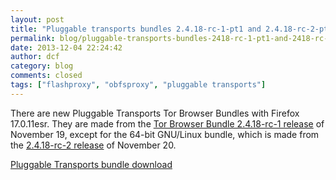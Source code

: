 ```yaml
---
layout: post
title: "Pluggable transports bundles 2.4.18-rc-1-pt1 and 2.4.18-rc-2-pt1 with Firefox 17.0.11esr"
permalink: blog/pluggable-transports-bundles-2418-rc-1-pt1-and-2418-rc-2-pt1-firefox-17011esr
date: 2013-12-04 22:24:42
author: dcf
category: blog
comments: closed
tags: ["flashproxy", "obfsproxy", "pluggable transports"]
---
```


There are new Pluggable Transports Tor Browser Bundles with Firefox 17.0.11esr. They are made from the [Tor Browser Bundle 2.4.18-rc-1 release](https://blog.torproject.org/blog/new-tor-browser-bundles-firefox-17011esr-and-tor-02418-rc) of November 19, except for the 64-bit GNU/Linux bundle, which is made from the [2.4.18-rc-2 release](https://blog.torproject.org/blog/64-bit-gnulinux-tor-browser-bundles-updated) of November 20.

[Pluggable Transports bundle download](https://www.torproject.org/docs/pluggable-transports.html.en#download)
